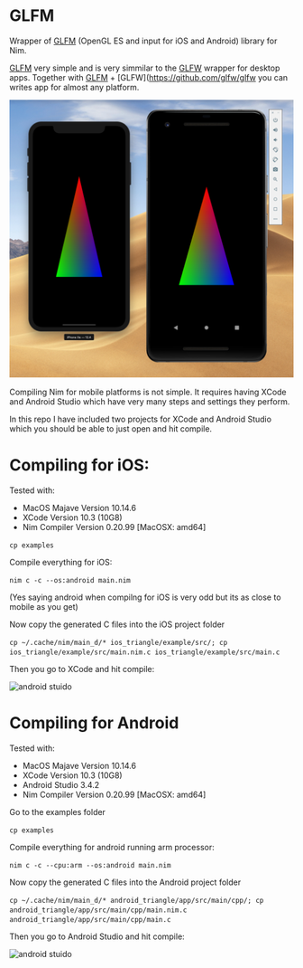 # GLFM

Wrapper of [GLFM](https://github.com/brackeen/glfm) (OpenGL ES and input for iOS and Android) library for Nim.

[GLFM](https://github.com/brackeen/glfm) very simple and is very simmilar to the [GLFW](https://github.com/glfw/glfw) wrapper for desktop apps.
Together with [GLFM](https://github.com/brackeen/glfm) + [GLFW](https://github.com/glfw/glfw you can writes app for almost any platform.

![example of what both apps look like](examples/screenshot.png)

Compiling Nim for mobile platforms is not simple. It requires having XCode and Android Studio which have very many steps and settings they perform.

In this repo I have included two projects for XCode and Android Studio which you should be able to just open and hit compile.

# Compiling for iOS:

Tested with:
  * MacOS Majave Version 10.14.6
  * XCode Version 10.3 (10G8)
  * Nim Compiler Version 0.20.99 [MacOSX: amd64]

```cp examples```

Compile everything for iOS:

```nim c -c --os:android main.nim```

(Yes saying android when compilng for iOS is very odd but its as close to mobile as you get)

Now copy the generated C files into the iOS project folder

```cp ~/.cache/nim/main_d/* ios_triangle/example/src/; cp ios_triangle/example/src/main.nim.c ios_triangle/example/src/main.c```

Then you go to XCode and hit compile:

![android stuido](examples/xcode.png)

# Compiling for Android

Tested with:
  * MacOS Majave Version 10.14.6
  * XCode Version 10.3 (10G8)
  * Android Studio 3.4.2
  * Nim Compiler Version 0.20.99 [MacOSX: amd64]

Go to the examples folder

```cp examples```

Compile everything for android running arm processor:

```nim c -c --cpu:arm --os:android main.nim```

Now copy the generated C files into the Android project folder

```cp ~/.cache/nim/main_d/* android_triangle/app/src/main/cpp/; cp android_triangle/app/src/main/cpp/main.nim.c android_triangle/app/src/main/cpp/main.c```

Then you go to Android Studio and hit compile:

![android stuido](examples/androidstudio.png)
